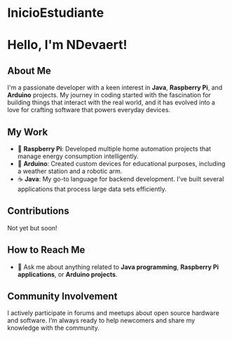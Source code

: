 # InicioEstudiante

# Hello, I'm NDevaert!

## About Me
I'm a passionate developer with a keen interest in **Java**, **Raspberry Pi**, and **Arduino** projects. My journey in coding started with the fascination for building things that interact with the real world, and it has evolved into a love for crafting software that powers everyday devices.

## My Work
- 🍇 **Raspberry Pi**: Developed multiple home automation projects that manage energy consumption intelligently.
- 🤖 **Arduino**: Created custom devices for educational purposes, including a weather station and a robotic arm.
- ☕ **Java**: My go-to language for backend development. I’ve built several applications that process large data sets efficiently.

## Contributions
Not yet but soon!

## How to Reach Me
- 💬 Ask me about anything related to **Java programming**, **Raspberry Pi applications**, or **Arduino projects**.

## Community Involvement
I actively participate in forums and meetups about open source hardware and software. I’m always ready to help newcomers and share my knowledge with the community.

